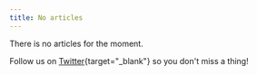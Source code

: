 ```yaml
---
title: No articles
---
```


There is no articles for the moment.

Follow us on [Twitter](https://x.com/unjsio){target="_blank"} so you don't miss a thing!
